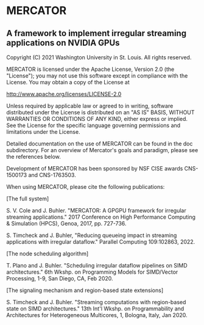 # MERCATOR

## A framework to implement irregular streaming applications on NVIDIA GPUs

Copyright (C) 2021 Washington University in St. Louis.  All rights
reserved. 

MERCATOR is licensed under the Apache License, Version 2.0 (the
"License"); you may not use this software except in compliance with
the License.  You may obtain a copy of the License at

  http://www.apache.org/licenses/LICENSE-2.0
	
Unless required by applicable law or agreed to in writing, software
distributed under the License is distributed on an "AS IS" BASIS,
WITHOUT WARRANTIES OR CONDITIONS OF ANY KIND, either express or implied.
See the License for the specific language governing permissions and
limitations under the License.

Detailed documentation on the use of MERCATOR can be found in the doc subdirectory.  For an overview of Mercator's 
goals and paradigm, please see the references below.

Development of MERCATOR has been sponsored by NSF CISE awards
CNS-1500173 and CNS-1763503.

When using MERCATOR, please cite the following publications:

[The full system]

S. V. Cole and J. Buhler. "MERCATOR: A GPGPU framework for irregular
streaming applications." 2017 Conference on High Performance Computing
& Simulation (HPCS), Genoa, 2017, pp. 727-736.

S. Timcheck and J. Buhler, "Reducing queueing impact in streaming 
applications with irregular dataflow." Parallel Computing 
109:102863, 2022.

[The node scheduling algorithm]

T. Plano and J. Buhler. "Scheduling irregular dataflow pipelines on
SIMD architectures." 6th Wkshp. on Programming Models for SIMD/Vector
Processing, 1-9, San Diego, CA, Feb 2020.
 
 
[The signaling mechanism and region-based state extensions]

S. Timcheck and J. Buhler. "Streaming computations with region-based
state on SIMD architectures." 13th Int'l Wkshp. on Programmability and
Architectures for Heterogeneous Multicores, 1, Bologna, Italy, Jan
2020.
